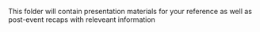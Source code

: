 This folder will contain presentation materials for your reference as well as post-event recaps with releveant information
